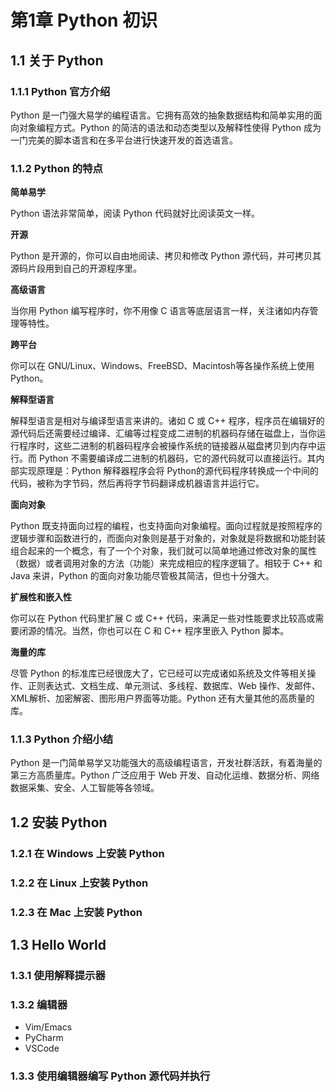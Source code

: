# 第1章 Python 初识

## 1.1 关于 Python

### 1.1.1 Python 官方介绍

Python 是一门强大易学的编程语言。它拥有高效的抽象数据结构和简单实用的面向对象编程方式。Python 的简洁的语法和动态类型以及解释性使得 Python 成为一门完美的脚本语言和在多平台进行快速开发的首选语言。

### 1.1.2 Python 的特点

**简单易学**

Python 语法非常简单，阅读 Python 代码就好比阅读英文一样。

**开源**

Python 是开源的，你可以自由地阅读、拷贝和修改 Python 源代码，并可拷贝其源码片段用到自己的开源程序里。

**高级语言**

当你用 Python 编写程序时，你不用像 C 语言等底层语言一样，关注诸如内存管理等特性。

**跨平台**

你可以在 GNU/Linux、Windows、FreeBSD、Macintosh等各操作系统上使用 Python。 
  	  
**解释型语言**

解释型语言是相对与编译型语言来讲的。诸如 C 或 C++ 程序，程序员在编辑好的源代码后还需要经过编译、汇编等过程变成二进制的机器码存储在磁盘上，当你运行程序时，这些二进制的机器码程序会被操作系统的链接器从磁盘拷贝到内存中运行。而 Python 不需要编译成二进制的机器码，它的源代码就可以直接运行。其内部实现原理是：Python 解释器程序会将 Python的源代码程序转换成一个中间的代码，被称为字节码，然后再将字节码翻译成机器语言并运行它。 
  	  
**面向对象**
  	  
Python 既支持面向过程的编程，也支持面向对象编程。面向过程就是按照程序的逻辑步骤和函数进行的，而面向对象则是基于对象的，对象就是将数据和功能封装组合起来的一个概念，有了一个个对象，我们就可以简单地通过修改对象的属性（数据）或者调用对象的方法（功能）来完成相应的程序逻辑了。相较于 C++ 和 Java 来讲，Python 的面向对象功能尽管极其简洁，但也十分强大。 
  	  
**扩展性和嵌入性**
  	  
你可以在 Python 代码里扩展 C 或 C++ 代码，来满足一些对性能要求比较高或需要闭源的情况。当然，你也可以在 C 和 C++ 程序里嵌入 Python 脚本。 
  	  
**海量的库**

尽管 Python 的标准库已经很庞大了，它已经可以完成诸如系统及文件等相关操作、正则表达式、文档生成、单元测试、多线程、数据库、Web 操作、发邮件、XML解析、加密解密、图形用户界面等功能。Python 还有大量其他的高质量的库。 
  	  
### 1.1.3 Python 介绍小结 

Python 是一门简单易学又功能强大的高级编程语言，开发社群活跃，有着海量的第三方高质量库。Python 广泛应用于 Web 开发、自动化运维、数据分析、网络数据采集、安全、人工智能等各领域。 
  	  
## 1.2 安装 Python 

### 1.2.1 在 Windows 上安装 Python

### 1.2.2 在 Linux 上安装 Python 

### 1.2.3 在 Mac 上安装 Python

## 1.3 Hello World

### 1.3.1 使用解释提示器

### 1.3.2 编辑器
- Vim/Emacs
- PyCharm
- VSCode

### 1.3.3 使用编辑器编写 Python 源代码并执行  	  




	  




